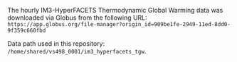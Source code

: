 The hourly IM3-HyperFACETS Thermodynamic Global Warming data was downloaded via Globus from the following URL:
`https://app.globus.org/file-manager?origin_id=909be1fe-2949-11ed-8dd0-9f359c660fbd`

Data path used in this repository: `/home/shared/vs498_0001/im3_hyperfacets_tgw`.